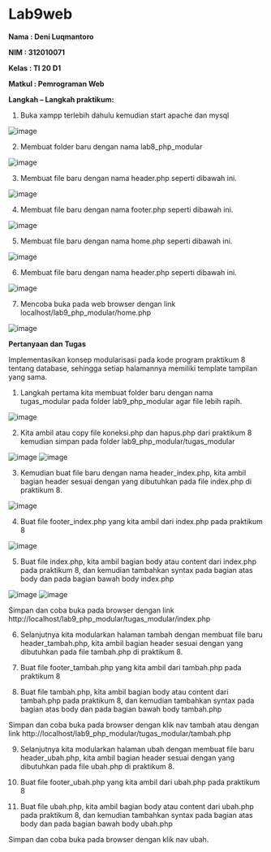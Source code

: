 # Lab9web
<b>Nama	: Deni Luqmantoro
  
NIM		: 312010071
  
Kelas		: TI 20 D1
  
Matkul		: Pemrograman Web
  
Langkah – Langkah praktikum:</b>

1.	Buka xampp terlebih dahulu kemudian start apache dan mysql
 
![image](https://user-images.githubusercontent.com/101716699/170821171-469484cd-6b7e-4873-900c-d8b039b7653a.png)

2.	Membuat folder baru dengan nama lab8_php_modular
 
 ![image](https://user-images.githubusercontent.com/101716699/170821176-42c272ea-e84e-447f-bb8b-d144de8954b7.png)

3.	Membuat file baru dengan nama header.php seperti dibawah ini.
 
![image](https://user-images.githubusercontent.com/101716699/170821191-c6d0a037-c06b-424f-86a9-220e4b0ad4f6.png)

4.	Membuat file baru dengan nama footer.php seperti dibawah ini.
 
![image](https://user-images.githubusercontent.com/101716699/170821201-7384f6f2-499a-48f2-b27e-301ce3b09cd1.png)

5.	Membuat file baru dengan nama home.php seperti dibawah ini.
 
![image](https://user-images.githubusercontent.com/101716699/170821211-fb354353-0417-4329-b568-9a39ee0b6c4e.png)

6.	Membuat file baru dengan nama header.php seperti dibawah ini.
 
![image](https://user-images.githubusercontent.com/101716699/170821224-e67f5f15-26fa-4134-8aa8-1a35e37872c1.png)

7.	Mencoba buka pada web browser dengan link localhost/lab9_php_modular/home.php 
 
![image](https://user-images.githubusercontent.com/101716699/170821230-152a3a6a-e870-4bb3-a0bc-81a807cc07be.png)

<b>Pertanyaan dan Tugas</b>

Implementasikan konsep modularisasi pada kode program praktikum 8 tentang database, sehingga setiap halamannya memiliki template tampilan yang sama.

1.	Langkah pertama kita membuat folder baru dengan nama tugas_modular pada folder lab9_php_modular agar file lebih rapih.

![image](https://user-images.githubusercontent.com/101716699/170821247-65f2b3f8-f86a-47b7-a986-b361fdd89630.png)
 
2.	Kita ambil atau copy file koneksi.php dan hapus.php dari praktikum 8 kemudian simpan pada folder lab9_php_modular/tugas_modular
 
![image](https://user-images.githubusercontent.com/101716699/170821276-f65c8704-6d60-4ea7-b0c3-25c99551c39e.png)
![image](https://user-images.githubusercontent.com/101716699/170821283-df89f7f3-4813-499a-a854-bb055a96d102.png)

3.	Kemudian buat file baru dengan nama header_index.php, kita ambil bagian header sesuai dengan yang dibutuhkan pada file index.php di praktikum 8.
 
![image](https://user-images.githubusercontent.com/101716699/170821301-20e1290e-a6f5-40aa-a66b-27cb73087078.png)

4.	Buat file footer_index.php yang kita ambil dari index.php pada praktikum 8
 
![image](https://user-images.githubusercontent.com/101716699/170821308-55f8ed2a-64ce-45e0-8fa1-257d6ba590c9.png)

5.	Buat file index.php, kita ambil bagian body atau content dari index.php pada praktikum 8, dan kemudian tambahkan syntax <?php require('header_index.php'); ?> pada bagian atas body dan <?php require('footer_index.php'); ?> pada bagian bawah body index.php
 
 ![image](https://user-images.githubusercontent.com/101716699/170821337-bbc235ec-4e09-4625-8376-87bbd25fa5c0.png)
![image](https://user-images.githubusercontent.com/101716699/170821343-c3056b64-182e-4156-bc4d-454d5c1da2d3.png)


Simpan dan coba buka pada browser dengan link http://localhost/lab9_php_modular/tugas_modular/index.php
 

6.	Selanjutnya kita modularkan halaman tambah dengan membuat file baru header_tambah.php, kita ambil bagian header sesuai dengan yang dibutuhkan pada file tambah.php di praktikum 8.
 
 

7.	Buat file footer_tambah.php yang kita ambil dari tambah.php pada praktikum 8
 

8.	Buat file tambah.php, kita ambil bagian body atau content dari tambah.php pada praktikum 8, dan kemudian tambahkan syntax <?php require('header_tambah.php'); ?> pada bagian atas body dan <?php require('footer_tambah.php'); ?> pada bagian bawah body tambah.php
 
 

Simpan dan coba buka pada browser dengan klik nav tambah atau dengan link http://localhost/lab9_php_modular/tugas_modular/tambah.php
 

9.	Selanjutnya kita modularkan halaman ubah dengan membuat file baru header_ubah.php, kita ambil bagian header sesuai dengan yang dibutuhkan pada file ubah.php di praktikum 8.
 
 
 
 

10.	Buat file footer_ubah.php yang kita ambil dari ubah.php pada praktikum 8
 

11.	Buat file ubah.php, kita ambil bagian body atau content dari ubah.php pada praktikum 8, dan kemudian tambahkan syntax <?php require('header_ubah.php'); ?> pada bagian atas body dan <?php require('footer_ubah.php'); ?> pada bagian bawah body ubah.php
 
 

Simpan dan coba buka pada browser dengan klik nav ubah.
 


